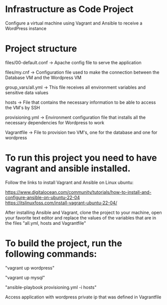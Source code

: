 # Infrastructure as Code Project
Configure a virtual machine using Vagrant and Ansible to receive a WordPress instance

# Project structure
files/00-default.conf -> Apache config file to serve the application

files/my.cnf -> Configuration file used to make the connection between the Database VM and the Wordpress VM

group_vars/all.yml -> This file receives all environment variables and sensitive data values

hosts -> File that contains the necessary information to be able to access the VM's by SSH

provisioning.yml -> Environment configuration file that installs all the necessary dependencies for Wordpress to work

Vagrantfile -> File to provision two VM's, one for the database and one for wordpress


# To run this project you need to have vagrant and ansible installed.
Follow the links to install Vagrant and Ansible on Linux ubuntu:

https://www.digitalocean.com/community/tutorials/how-to-install-and-configure-ansible-on-ubuntu-22-04     
https://itslinuxfoss.com/install-vagrant-ubuntu-22-04/

After installing Ansible and Vagrant, clone the project to your machine, open your favorite text editor and replace the values ​​of the variables that are in the files "all.yml, hosts and Vagrantfile"

# To build the project, run the following commands:

"vagrant up wordpress"

"vagrant up mysql"

"ansible-playbook provisioning.yml -i hosts"

Access application with wordpress private ip that was defined in Vagrantfile






